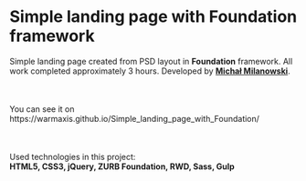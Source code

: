 # Simple landing page with Foundation framework
Simple landing page created from PSD layout in __Foundation__ framework. All work completed approximately 3 hours. Developed by <strong><a href="https://pl.linkedin.com/in/michalmilanowski">Michał Milanowski</a></strong>.
<p style="margin-top: 50px;">You can see it on https://warmaxis.github.io/Simple_landing_page_with_Foundation/</p>
<p style="margin-top: 50px;">Used technologies in this project:<br>
<strong>HTML5, CSS3, jQuery, ZURB Foundation, RWD, Sass, Gulp</strong></p>
